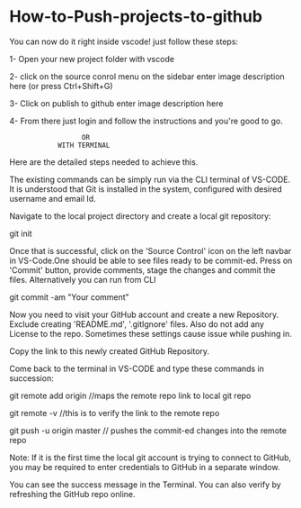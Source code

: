 # How-to-Push-projects-to-github


You can now do it right inside vscode! just follow these steps:

1- Open your new project folder with vscode

2- click on the source conrol menu on the sidebar enter image description here (or press Ctrl+Shift+G)

3- Click on publish to github enter image description here

4- From there just login and follow the instructions and you're good to go.


                      OR
                WITH TERMINAL

Here are the detailed steps needed to achieve this.

The existing commands can be simply run via the CLI terminal of VS-CODE. It is understood that Git is installed in the system, configured with desired username and email Id.

Navigate to the local project directory and create a local git repository:

git init

Once that is successful, click on the 'Source Control' icon on the left navbar in VS-Code.One should be able to see files ready to be commit-ed. Press on 'Commit' button, provide comments, stage the changes and commit the files. Alternatively you can run from CLI

git commit -am "Your comment"

Now you need to visit your GitHub account and create a new Repository. Exclude creating 'README.md', '.gitIgnore' files. Also do not add any License to the repo. Sometimes these settings cause issue while pushing in.

Copy the link to this newly created GitHub Repository.

Come back to the terminal in VS-CODE and type these commands in succession:

git remote add origin <Link to GitHub Repo> //maps the remote repo link to local git repo

git remote -v //this is to verify the link to the remote repo

git push -u origin master // pushes the commit-ed changes into the remote repo

Note: If it is the first time the local git account is trying to connect to GitHub, you may be required to enter credentials to GitHub in a separate window.

You can see the success message in the Terminal. You can also verify by refreshing the GitHub repo online.
